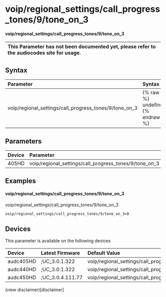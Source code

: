 ﻿---
description: voip/regional_settings/call_progress_tones/9/tone_on_3
search: false
---

# voip/regional_settings/call_progress_tones/9/tone_on_3

#### voip/regional_settings/call_progress_tones/9/tone_on_3


| This Parameter has not been documented yet, please refer to the audiocodes site for usage.  |
| :--- |

## Syntax
| Parameter | Syntax |
| :--- | :--- |
|voip/regional_settings/call_progress_tones/9/tone_on_3 | {% raw %} undefined {% endraw %} |

## Parameters
|Device|Parameter|value|Description|
|:---|:---|:---|:---|
| 405HD | voip/regional_settings/call_progress_tones/9/tone_on_3 |  |  |

## Examples
#### voip/regional_settings/call_progress_tones/9/tone_on_3

voip/regional_settings/call_progress_tones/9/tone_on_3

```
voip/regional_settings/call_progress_tones/9/tone_on_3=0
```

## Devices
This parameter is available on the following devices

| Device | Latest Firmware | Default Value |
|:---|:---|:---|
| audc405HD | ;UC_3.0.1.322 | voip/regional_settings/call_progress_tones/9/tone_on_3=0 
| audc440HD | ;UC_3.0.1.322 | voip/regional_settings/call_progress_tones/9/tone_on_3=0 
| audc450HD | ;UC_3.0.4.111.77 | voip/regional_settings/call_progress_tones/9/tone_on_3=0 

(view disclaimer)[disclaimer]
